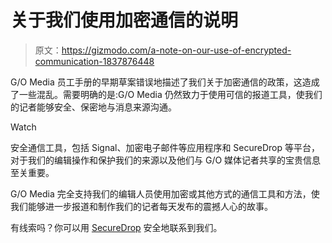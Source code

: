# 关于我们使用加密通信的说明

> 原文：<https://gizmodo.com/a-note-on-our-use-of-encrypted-communication-1837876448>

G/O Media 员工手册的早期草案错误地描述了我们关于加密通信的政策，这造成了一些混乱。需要明确的是:G/O Media 仍然致力于使用可信的报道工具，使我们的记者能够安全、保密地与消息来源沟通。

Watch

安全通信工具，包括 Signal、加密电子邮件等应用程序和 SecureDrop 等平台，对于我们的编辑操作和保护我们的来源以及他们与 G/O 媒体记者共享的宝贵信息至关重要。

G/O Media 完全支持我们的编辑人员使用加密或其他方式的通信工具和方法，使我们能够进一步报道和制作我们的记者每天发布的震撼人心的故事。

有线索吗？你可以用 [SecureDrop](https://specialprojectsdesk.com/how-to-contact-our-reporters-using-securedrop-1823763689) 安全地联系到我们。